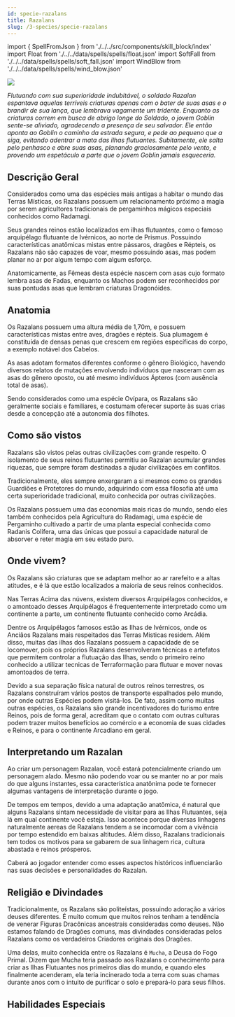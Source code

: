 ```yaml
---
id: specie-razalans
title: Razalans
slug: /3-species/specie-razalans
---
```


import { SpellFromJson } from './../../src/components/skill_block/index'
import Float from './../../data/spells/spells/float.json'
import SoftFall from './../../data/spells/spells/soft_fall.json'
import WindBlow from './../../data/spells/spells/wind_blow.json'

![](https://fabulas-e-goblins-book.s3.us-west-2.amazonaws.com/especies-jogaveis/razalans/RazalansSpecie.jpg)

*Flutuando com sua superioridade indubitável, o soldado Razalan espantava aquelas terríveis criaturas apenas com o bater de suas asas e o brandir de sua lança, que lembrava vagamente um tridente. Enquanto as criaturas correm em busca de abrigo longe do Soldado, o jovem Goblin sente-se aliviado, agradecendo a presença de seu salvador. Ele então aponta ao Goblin o caminho da estrada segura, e pede ao pequeno que a siga, evitando adentrar a mata das ilhas flutuantes. Subitamente, ele salta pelo penhasco e abre suas asas, planando graciosamente pelo vento, e provendo um espetáculo a parte que o jovem Goblin jamais esqueceria.*

## Descrição Geral

Considerados como uma das espécies mais antigas a habitar o mundo das Terras Místicas, os Razalans possuem um relacionamento próximo a magia por serem agricultores tradicionais de pergaminhos mágicos especiais conhecidos como Radamagi.

Seus grandes reinos estão localizados em ilhas flutuantes, como o famoso arquipélago flutuante de Ivérnicos, ao norte de
Prismus.
Possuindo características anatômicas mistas entre pássaros, dragões e Répteis, os Razalans não são capazes de voar, mesmo possuindo asas, mas podem planar no ar por algum tempo com algum esforço.

Anatomicamente, as Fêmeas desta espécie nascem com asas cujo formato lembra asas de Fadas, enquanto os Machos podem ser reconhecidos por suas pontudas asas que lembram criaturas
Dragonóides.

## Anatomia

Os Razalans possuem uma altura média de 1,70m, e possuem características mistas entre aves, dragões e répteis. Sua plumagem é constituída de densas penas que crescem em regiões específicas do corpo, a exemplo notável dos Cabelos.

As asas adotam formatos diferentes conforme o gênero Biológico, havendo diversos relatos de mutações envolvendo indivíduos que nasceram com as asas do gênero oposto, ou até mesmo  indivíduos Ápteros (com ausência total de asas).

Sendo considerados como uma espécie Ovípara, os Razalans são geralmente sociais e familiares, e costumam oferecer suporte às suas crias desde a concepção até a autonomia dos filhotes.

## Como são vistos

Razalans são vistos pelas outras civilizações com grande respeito. O isolamento de seus reinos flutuantes permitiu ao Razalan acumular grandes riquezas, que sempre foram destinadas a ajudar civilizações em conflitos.

Tradicionalmente, eles sempre enxergaram a si mesmos como os grandes Guardiões e Protetores do mundo, adquirindo com essa filosofia até uma certa superioridade tradicional, muito conhecida por outras civilizações.

Os Razalans possuem uma das economias mais ricas do mundo, sendo eles também conhecidos pela Agricultura do Radamagi, uma espécie de Pergaminho cultivado a partir de uma planta especial conhecida como Radanis Colífera, uma das únicas que possui a capacidade natural de absorver e reter magia em seu estado puro.

## Onde vivem?

Os Razalans são criaturas que se adaptam melhor ao ar rarefeito e a altas atitudes, e é lá que estão localizados a maioria de seus reinos conhecidos.

Nas Terras Acima das núvens, existem diversos Arquipélagos conhecidos, e o amontoado desses Arquipélagos é frequentemente interpretado como um continente a parte, um continente flutuante conhecido como Arcádia.

Dentre os Arquipélagos famosos estão as Ilhas de Ivérnicos, onde os Anciãos Razalans mais respeitados das Terras Misticas residem.
Além disso, muitas das ilhas dos Razalans possuem a capacidade de se locomover, pois os próprios Razalans desenvolveram técnicas e artefatos que permitem controlar a flutuação das Ilhas, sendo o primeiro reino conhecido a utilizar tecnicas de Terraformação para flutuar e mover novas amontoados de terra.

Devido a sua separação física natural de outros reinos terrestres, os Razalans construíram vários postos de transporte espalhados pelo mundo, por onde outras Espécies podem visitá-los.
De fato, assim como muitas outras espécies, os Razalans são grande incentivadores do turismo entre Reinos, pois de forma geral, acreditam que o contato com outras culturas podem trazer muitos benefícios ao comércio e a economia de suas cidades e Reinos, e para o continente Arcadiano em geral.

## Interpretando um Razalan

Ao criar um personagem Razalan, você estará potencialmente criando um personagem alado. Mesmo não podendo voar ou se manter no ar por mais do que alguns instantes, essa característica anatônima pode te fornecer algumas vantagens de interpretação durante o jogo.

De tempos em tempos, devido a uma adaptação anatômica, é natural que alguns Razalans sintam necessidade de visitar para as Ilhas Flutuantes, seja lá em qual continente você esteja. Isso acontece porque diversas linhagens naturalmente aereas de Razalans tendem a se incomodar com a vivência por tempo estendido em baixas altitudes.
Além disso, Razalans tradicionais tem todos os motivos para se gabarem de sua linhagem rica, cultura abastada e reinos prósperos.

Caberá ao jogador entender como esses aspectos históricos influenciarão nas suas decisões e personalidades do Razalan.

## Religião e Divindades

Tradicionalmente, os Razalans são politeístas, possuindo adoração a vários deuses diferentes.
É muito comum que muitos reinos tenham a tendência de venerar Figuras Dracônicas ancestrais consideradas como deuses. Não estamos falando de Dragões comuns, mas divindades consideradas pelos Razalans como os verdadeiros Criadores originais dos Dragões.

Uma delas, muito conhecida entre os Razalans é `Mucha`, a Deusa do Fogo Primal. Dizem que Mucha teria passado aos Razalans o conhecimento para criar as Ilhas Flutuantes nos primeiros dias do mundo, e quando eles finalmente acenderam, ela teria incinerado toda a terra com suas chamas durante anos com o intuito de purificar o solo e prepará-lo para seus filhos.

## Habilidades Especiais

<SpellFromJson spellData={Float} />

<SpellFromJson spellData={SoftFall} />

<SpellFromJson spellData={WindBlow} />
